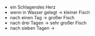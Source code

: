 - ein Schlagendes Herz
- wenn in Wasser gelegt -> kleiner Fisch
- nach einen Tag -> großer Fisch
- nach drei Tagen -> sehr großer Fisch
- nach sieben Tagen -> 